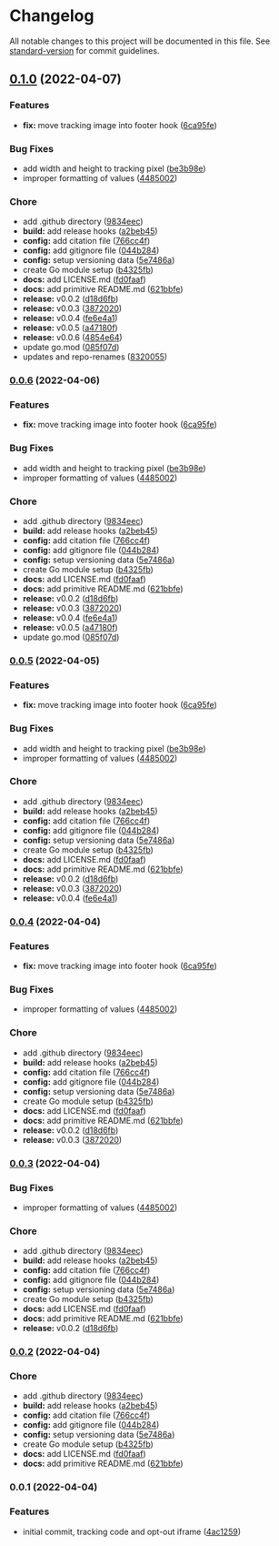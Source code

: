 # Changelog

All notable changes to this project will be documented in this file. See [standard-version](https://github.com/conventional-changelog/standard-version) for commit guidelines.

## [0.1.0](https://github.com/davidsneighbour/hugo-matomo/compare/v0.0.1...v0.1.0) (2022-04-07)


### Features

* **fix:** move tracking image into footer hook ([6ca95fe](https://github.com/davidsneighbour/hugo-matomo/commit/6ca95fea55537f31a24eaf8540020fb028342549))


### Bug Fixes

* add width and height to tracking pixel ([be3b98e](https://github.com/davidsneighbour/hugo-matomo/commit/be3b98ee21d8a5e0c69bcf3d9ca9e3f8b76d52f2))
* improper formatting of values ([4485002](https://github.com/davidsneighbour/hugo-matomo/commit/44850023869ae04efb8b4050ca2bafc846a00cc0))


### Chore

* add .github directory ([9834eec](https://github.com/davidsneighbour/hugo-matomo/commit/9834eec92f1fbbe194d3fb6ed9cb070f7a94dc7f))
* **build:** add release hooks ([a2beb45](https://github.com/davidsneighbour/hugo-matomo/commit/a2beb452f4039cb3a728cda15aeb824556c640df))
* **config:** add citation file ([766cc4f](https://github.com/davidsneighbour/hugo-matomo/commit/766cc4f7ef364a2db146d97dd6f4e13420a7a0c6))
* **config:** add gitignore file ([044b284](https://github.com/davidsneighbour/hugo-matomo/commit/044b284a8913cea9b527935f6a15e8a99624e2d2))
* **config:** setup versioning data ([5e7486a](https://github.com/davidsneighbour/hugo-matomo/commit/5e7486a79a7d82cfc1fcb03ec99184a629ff6a18))
* create Go module setup ([b4325fb](https://github.com/davidsneighbour/hugo-matomo/commit/b4325fb000716198dd609129391420cf4eb946a9))
* **docs:** add LICENSE.md ([fd0faaf](https://github.com/davidsneighbour/hugo-matomo/commit/fd0faaf7f12ebd7d9d720fcaf9425d41fc9e876f))
* **docs:** add primitive README.md ([621bbfe](https://github.com/davidsneighbour/hugo-matomo/commit/621bbfe6210148c4a18fe2d4f18c0e2db53cd847))
* **release:** v0.0.2 ([d18d6fb](https://github.com/davidsneighbour/hugo-matomo/commit/d18d6fba2400612d0f8d18de5069f3ed783a06b6))
* **release:** v0.0.3 ([3872020](https://github.com/davidsneighbour/hugo-matomo/commit/3872020f208f80970c9ae479dfbf0d1d4be90c49))
* **release:** v0.0.4 ([fe6e4a1](https://github.com/davidsneighbour/hugo-matomo/commit/fe6e4a15c5f074f7bd2edf551f79fd19e22720d5))
* **release:** v0.0.5 ([a47180f](https://github.com/davidsneighbour/hugo-matomo/commit/a47180f20cb1c7b3790177d073b321cb69d1448e))
* **release:** v0.0.6 ([4854e64](https://github.com/davidsneighbour/hugo-matomo/commit/4854e64dd52d8fff2758e54ea121e8ecc548033f))
* update go.mod ([085f07d](https://github.com/davidsneighbour/hugo-matomo/commit/085f07d89cd76c5bbec8d6010400c8b5c5e6fab3))
* updates and repo-renames ([8320055](https://github.com/davidsneighbour/hugo-matomo/commit/83200557380b79300dfaf8f7a77c6d79a520cda8))

### [0.0.6](https://github.com/dnb-org/dnb-hugo-matomo/compare/v0.0.1...v0.0.6) (2022-04-06)


### Features

* **fix:** move tracking image into footer hook ([6ca95fe](https://github.com/dnb-org/dnb-hugo-matomo/commit/6ca95fea55537f31a24eaf8540020fb028342549))


### Bug Fixes

* add width and height to tracking pixel ([be3b98e](https://github.com/dnb-org/dnb-hugo-matomo/commit/be3b98ee21d8a5e0c69bcf3d9ca9e3f8b76d52f2))
* improper formatting of values ([4485002](https://github.com/dnb-org/dnb-hugo-matomo/commit/44850023869ae04efb8b4050ca2bafc846a00cc0))


### Chore

* add .github directory ([9834eec](https://github.com/dnb-org/dnb-hugo-matomo/commit/9834eec92f1fbbe194d3fb6ed9cb070f7a94dc7f))
* **build:** add release hooks ([a2beb45](https://github.com/dnb-org/dnb-hugo-matomo/commit/a2beb452f4039cb3a728cda15aeb824556c640df))
* **config:** add citation file ([766cc4f](https://github.com/dnb-org/dnb-hugo-matomo/commit/766cc4f7ef364a2db146d97dd6f4e13420a7a0c6))
* **config:** add gitignore file ([044b284](https://github.com/dnb-org/dnb-hugo-matomo/commit/044b284a8913cea9b527935f6a15e8a99624e2d2))
* **config:** setup versioning data ([5e7486a](https://github.com/dnb-org/dnb-hugo-matomo/commit/5e7486a79a7d82cfc1fcb03ec99184a629ff6a18))
* create Go module setup ([b4325fb](https://github.com/dnb-org/dnb-hugo-matomo/commit/b4325fb000716198dd609129391420cf4eb946a9))
* **docs:** add LICENSE.md ([fd0faaf](https://github.com/dnb-org/dnb-hugo-matomo/commit/fd0faaf7f12ebd7d9d720fcaf9425d41fc9e876f))
* **docs:** add primitive README.md ([621bbfe](https://github.com/dnb-org/dnb-hugo-matomo/commit/621bbfe6210148c4a18fe2d4f18c0e2db53cd847))
* **release:** v0.0.2 ([d18d6fb](https://github.com/dnb-org/dnb-hugo-matomo/commit/d18d6fba2400612d0f8d18de5069f3ed783a06b6))
* **release:** v0.0.3 ([3872020](https://github.com/dnb-org/dnb-hugo-matomo/commit/3872020f208f80970c9ae479dfbf0d1d4be90c49))
* **release:** v0.0.4 ([fe6e4a1](https://github.com/dnb-org/dnb-hugo-matomo/commit/fe6e4a15c5f074f7bd2edf551f79fd19e22720d5))
* **release:** v0.0.5 ([a47180f](https://github.com/dnb-org/dnb-hugo-matomo/commit/a47180f20cb1c7b3790177d073b321cb69d1448e))
* update go.mod ([085f07d](https://github.com/dnb-org/dnb-hugo-matomo/commit/085f07d89cd76c5bbec8d6010400c8b5c5e6fab3))

### [0.0.5](https://github.com/dnb-org/dnb-hugo-matomo/compare/v0.0.1...v0.0.5) (2022-04-05)


### Features

* **fix:** move tracking image into footer hook ([6ca95fe](https://github.com/dnb-org/dnb-hugo-matomo/commit/6ca95fea55537f31a24eaf8540020fb028342549))


### Bug Fixes

* add width and height to tracking pixel ([be3b98e](https://github.com/dnb-org/dnb-hugo-matomo/commit/be3b98ee21d8a5e0c69bcf3d9ca9e3f8b76d52f2))
* improper formatting of values ([4485002](https://github.com/dnb-org/dnb-hugo-matomo/commit/44850023869ae04efb8b4050ca2bafc846a00cc0))


### Chore

* add .github directory ([9834eec](https://github.com/dnb-org/dnb-hugo-matomo/commit/9834eec92f1fbbe194d3fb6ed9cb070f7a94dc7f))
* **build:** add release hooks ([a2beb45](https://github.com/dnb-org/dnb-hugo-matomo/commit/a2beb452f4039cb3a728cda15aeb824556c640df))
* **config:** add citation file ([766cc4f](https://github.com/dnb-org/dnb-hugo-matomo/commit/766cc4f7ef364a2db146d97dd6f4e13420a7a0c6))
* **config:** add gitignore file ([044b284](https://github.com/dnb-org/dnb-hugo-matomo/commit/044b284a8913cea9b527935f6a15e8a99624e2d2))
* **config:** setup versioning data ([5e7486a](https://github.com/dnb-org/dnb-hugo-matomo/commit/5e7486a79a7d82cfc1fcb03ec99184a629ff6a18))
* create Go module setup ([b4325fb](https://github.com/dnb-org/dnb-hugo-matomo/commit/b4325fb000716198dd609129391420cf4eb946a9))
* **docs:** add LICENSE.md ([fd0faaf](https://github.com/dnb-org/dnb-hugo-matomo/commit/fd0faaf7f12ebd7d9d720fcaf9425d41fc9e876f))
* **docs:** add primitive README.md ([621bbfe](https://github.com/dnb-org/dnb-hugo-matomo/commit/621bbfe6210148c4a18fe2d4f18c0e2db53cd847))
* **release:** v0.0.2 ([d18d6fb](https://github.com/dnb-org/dnb-hugo-matomo/commit/d18d6fba2400612d0f8d18de5069f3ed783a06b6))
* **release:** v0.0.3 ([3872020](https://github.com/dnb-org/dnb-hugo-matomo/commit/3872020f208f80970c9ae479dfbf0d1d4be90c49))
* **release:** v0.0.4 ([fe6e4a1](https://github.com/dnb-org/dnb-hugo-matomo/commit/fe6e4a15c5f074f7bd2edf551f79fd19e22720d5))

### [0.0.4](https://github.com/dnb-org/dnb-hugo-matomo/compare/v0.0.1...v0.0.4) (2022-04-04)


### Features

* **fix:** move tracking image into footer hook ([6ca95fe](https://github.com/dnb-org/dnb-hugo-matomo/commit/6ca95fea55537f31a24eaf8540020fb028342549))


### Bug Fixes

* improper formatting of values ([4485002](https://github.com/dnb-org/dnb-hugo-matomo/commit/44850023869ae04efb8b4050ca2bafc846a00cc0))


### Chore

* add .github directory ([9834eec](https://github.com/dnb-org/dnb-hugo-matomo/commit/9834eec92f1fbbe194d3fb6ed9cb070f7a94dc7f))
* **build:** add release hooks ([a2beb45](https://github.com/dnb-org/dnb-hugo-matomo/commit/a2beb452f4039cb3a728cda15aeb824556c640df))
* **config:** add citation file ([766cc4f](https://github.com/dnb-org/dnb-hugo-matomo/commit/766cc4f7ef364a2db146d97dd6f4e13420a7a0c6))
* **config:** add gitignore file ([044b284](https://github.com/dnb-org/dnb-hugo-matomo/commit/044b284a8913cea9b527935f6a15e8a99624e2d2))
* **config:** setup versioning data ([5e7486a](https://github.com/dnb-org/dnb-hugo-matomo/commit/5e7486a79a7d82cfc1fcb03ec99184a629ff6a18))
* create Go module setup ([b4325fb](https://github.com/dnb-org/dnb-hugo-matomo/commit/b4325fb000716198dd609129391420cf4eb946a9))
* **docs:** add LICENSE.md ([fd0faaf](https://github.com/dnb-org/dnb-hugo-matomo/commit/fd0faaf7f12ebd7d9d720fcaf9425d41fc9e876f))
* **docs:** add primitive README.md ([621bbfe](https://github.com/dnb-org/dnb-hugo-matomo/commit/621bbfe6210148c4a18fe2d4f18c0e2db53cd847))
* **release:** v0.0.2 ([d18d6fb](https://github.com/dnb-org/dnb-hugo-matomo/commit/d18d6fba2400612d0f8d18de5069f3ed783a06b6))
* **release:** v0.0.3 ([3872020](https://github.com/dnb-org/dnb-hugo-matomo/commit/3872020f208f80970c9ae479dfbf0d1d4be90c49))

### [0.0.3](https://github.com/dnb-org/dnb-hugo-matomo/compare/v0.0.1...v0.0.3) (2022-04-04)


### Bug Fixes

* improper formatting of values ([4485002](https://github.com/dnb-org/dnb-hugo-matomo/commit/44850023869ae04efb8b4050ca2bafc846a00cc0))


### Chore

* add .github directory ([9834eec](https://github.com/dnb-org/dnb-hugo-matomo/commit/9834eec92f1fbbe194d3fb6ed9cb070f7a94dc7f))
* **build:** add release hooks ([a2beb45](https://github.com/dnb-org/dnb-hugo-matomo/commit/a2beb452f4039cb3a728cda15aeb824556c640df))
* **config:** add citation file ([766cc4f](https://github.com/dnb-org/dnb-hugo-matomo/commit/766cc4f7ef364a2db146d97dd6f4e13420a7a0c6))
* **config:** add gitignore file ([044b284](https://github.com/dnb-org/dnb-hugo-matomo/commit/044b284a8913cea9b527935f6a15e8a99624e2d2))
* **config:** setup versioning data ([5e7486a](https://github.com/dnb-org/dnb-hugo-matomo/commit/5e7486a79a7d82cfc1fcb03ec99184a629ff6a18))
* create Go module setup ([b4325fb](https://github.com/dnb-org/dnb-hugo-matomo/commit/b4325fb000716198dd609129391420cf4eb946a9))
* **docs:** add LICENSE.md ([fd0faaf](https://github.com/dnb-org/dnb-hugo-matomo/commit/fd0faaf7f12ebd7d9d720fcaf9425d41fc9e876f))
* **docs:** add primitive README.md ([621bbfe](https://github.com/dnb-org/dnb-hugo-matomo/commit/621bbfe6210148c4a18fe2d4f18c0e2db53cd847))
* **release:** v0.0.2 ([d18d6fb](https://github.com/dnb-org/dnb-hugo-matomo/commit/d18d6fba2400612d0f8d18de5069f3ed783a06b6))

### [0.0.2](https://github.com/dnb-org/dnb-hugo-matomo/compare/v0.0.1...v0.0.2) (2022-04-04)


### Chore

* add .github directory ([9834eec](https://github.com/dnb-org/dnb-hugo-matomo/commit/9834eec92f1fbbe194d3fb6ed9cb070f7a94dc7f))
* **build:** add release hooks ([a2beb45](https://github.com/dnb-org/dnb-hugo-matomo/commit/a2beb452f4039cb3a728cda15aeb824556c640df))
* **config:** add citation file ([766cc4f](https://github.com/dnb-org/dnb-hugo-matomo/commit/766cc4f7ef364a2db146d97dd6f4e13420a7a0c6))
* **config:** add gitignore file ([044b284](https://github.com/dnb-org/dnb-hugo-matomo/commit/044b284a8913cea9b527935f6a15e8a99624e2d2))
* **config:** setup versioning data ([5e7486a](https://github.com/dnb-org/dnb-hugo-matomo/commit/5e7486a79a7d82cfc1fcb03ec99184a629ff6a18))
* create Go module setup ([b4325fb](https://github.com/dnb-org/dnb-hugo-matomo/commit/b4325fb000716198dd609129391420cf4eb946a9))
* **docs:** add LICENSE.md ([fd0faaf](https://github.com/dnb-org/dnb-hugo-matomo/commit/fd0faaf7f12ebd7d9d720fcaf9425d41fc9e876f))
* **docs:** add primitive README.md ([621bbfe](https://github.com/dnb-org/dnb-hugo-matomo/commit/621bbfe6210148c4a18fe2d4f18c0e2db53cd847))

### 0.0.1 (2022-04-04)


### Features

* initial commit, tracking code and opt-out iframe ([4ac1259](https://github.com/dnb-org/dnb-hugo-matomo/commit/4ac12591d0d57000bcc55581fb4970f07f0848b0))
